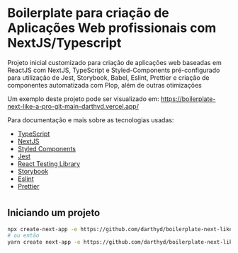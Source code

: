 # Boilerplate para criação de Aplicações Web profissionais com NextJS/Typescript

Projeto inicial customizado para criação de aplicações web baseadas em ReactJS com NextJS, TypeScript e Styled-Components
pré-configurado para utilização de Jest, Storybook, Babel, Eslint, Prettier e criação de componentes automatizada com Plop,
além de outras otimizações

Um exemplo deste projeto pode ser visualizado em: https://boilerplate-next-like-a-pro-git-main-darthyd.vercel.app/

Para documentação e mais sobre as tecnologias usadas:
- [TypeScript](https://www.typescriptlang.org/)
- [NextJS](https://nextjs.org/)
- [Styled Components](https://styled-components.com/)
- [Jest](https://jestjs.io/)
- [React Testing Library](https://testing-library.com/docs/react-testing-library/intro)
- [Storybook](https://storybook.js.org/)
- [Eslint](https://eslint.org/)
- [Prettier](https://prettier.io/)

#

## Iniciando um projeto

```sh
npx create-next-app -e https://github.com/darthyd/boilerplate-next-like-a-pro
# ou então
yarn create next-app -e https://github.com/darthyd/boilerplate-next-like-a-pro
```
